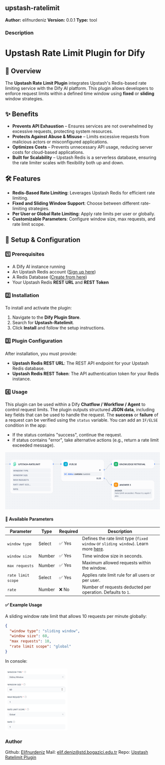 ## upstash-ratelimit

**Author:** elifnurdeniz
**Version:** 0.0.1
**Type:** tool

### Description

# Upstash Rate Limit Plugin for Dify

## 🚀 Overview
The **Upstash Rate Limit Plugin** integrates Upstash's Redis-based rate limiting service with the Dify AI platform. This plugin allows developers to enforce request limits within a defined time window using **fixed** or **sliding** window strategies.

## ✨ Benefits
- **Prevents API Exhaustion** – Ensures services are not overwhelmed by excessive requests, protecting system resources.
- **Protects Against Abuse & Misuse** – Limits excessive requests from malicious actors or misconfigured applications.
- **Optimizes Costs** – Prevents unnecessary API usage, reducing server costs for cloud-based applications.
- **Built for Scalability** – Upstash Redis is a serverless database, ensuring the rate limiter scales with flexibility both up and down.

## 🛠️ Features
- **Redis-Based Rate Limiting**: Leverages Upstash Redis for efficient rate limiting.
- **Fixed and Sliding Window Support**: Choose between different rate-limiting strategies.
- **Per User or Global Rate Limiting**: Apply rate limits per user or globally.
- **Customizable Parameters**: Configure window size, max requests, and rate limit scope.

## 🔧 Setup & Configuration

### 1️⃣ **Prerequisites**
- A Dify AI instance running
- An Upstash Redis account ([Sign up here](https://console.upstash.com/))
- A Redis Database ([Create from here](https://console.upstash.com/redis?teamid=0))
- Your Upstash Redis **REST URL** and **REST Token**

### 2️⃣ **Installation**
To install and activate the plugin:
1. Navigate to the **Dify Plugin Store**.
2. Search for **Upstash-Ratelimit**.
3. Click **Install** and follow the setup instructions.

### 3️⃣ **Plugin Configuration**
After installation, you must provide:
- **Upstash Redis REST URL**: The REST API endpoint for your Upstash Redis database.
- **Upstash Redis REST Token**: The API authentication token for your Redis instance.

### 4️⃣ **Usage**
This plugin can be used within a Dify **Chatflow / Workflow / Agent**  to control request limits.
The plugin outputs structured **JSON data**, including key fields that can be used to handle the request.
The **success** or **failure** of a request can be verified using the `status` variable.
You can add an `IF/ELSE` condition in the app:
* If the status contains "success", continue the request.
* If status contains "error", take alternative actions (e.g., return a rate limit exceeded message).

![image](./_assets/usage.png)


#### 📌 **Available Parameters**
| Parameter        | Type    | Required | Description |
|-----------------|---------|----------|-------------|
| `window type`   | Select  | ✅ Yes   | Defines the rate limit type (`fixed window` or `sliding window`). Learn more [here](https://upstash.com/docs/redis/sdks/ratelimit-py/algorithms). |
| `window size`   | Number  | ✅ Yes   | Time window size in seconds. |
| `max requests`  | Number  | ✅ Yes   | Maximum allowed requests within the window. |
| `rate limit scope` | Select | ✅ Yes  | Applies rate limit rule for all users or per user. |
| `rate`          | Number  | ❌ No   | Number of requests deducted per operation. Defaults to `1`. |

#### ✅ **Example Usage**
A sliding window rate limit that allows 10 requests per minute globally:
```json
{
  "window type": "sliding window",
  "window size": 60,
  "max requests": 10,
  "rate limit scope": "global"
}
```

In console:
<br/>

<img src="./_assets/configuration.png" width=40% />


### Author
Github: [Elifnurdeniz](https://github.com/Elifnurdeniz)
Mail: elif.deniz@std.bogazici.edu.tr
Repo: [Upstash Ratelimit Plugin](https://github.com/Elifnurdeniz/Upstash-Rate-Limiting-Plugin-For-Dify)


